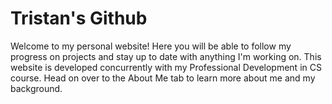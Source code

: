 # Tristan's Github 
Welcome to my personal website! Here you will be able to follow my progress on projects and stay up to date with anything I'm working on. This website is developed concurrently with my Professional Development in CS course. Head on over to the About Me tab to learn more about me and my background. 



